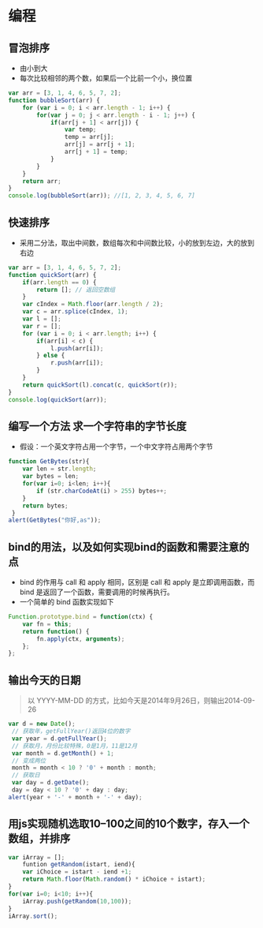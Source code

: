 # 编程
## 冒泡排序
- 由小到大
- 每次⽐较相邻的两个数，如果后⼀个⽐前⼀个⼩，换位置
```js
var arr = [3, 1, 4, 6, 5, 7, 2];
function bubbleSort(arr) {
    for (var i = 0; i < arr.length - 1; i++) {
        for(var j = 0; j < arr.length - i - 1; j++) {
            if(arr[j + 1] < arr[j]) {
                var temp;
                temp = arr[j];
                arr[j] = arr[j + 1];
                arr[j + 1] = temp;
            }
        }
    }
    return arr;
}
console.log(bubbleSort(arr)); //[1, 2, 3, 4, 5, 6, 7]
```
## 快速排序
- 采⽤⼆分法，取出中间数，数组每次和中间数⽐较，⼩的放到左边，⼤的放到右边

```js
var arr = [3, 1, 4, 6, 5, 7, 2];
function quickSort(arr) {
    if(arr.length == 0) {
        return []; // 返回空数组
    }
    var cIndex = Math.floor(arr.length / 2);
    var c = arr.splice(cIndex, 1);
    var l = [];
    var r = [];
    for (var i = 0; i < arr.length; i++) {
        if(arr[i] < c) {
            l.push(arr[i]);
        } else {
            r.push(arr[i]);
        }
    }
    return quickSort(l).concat(c, quickSort(r));
}
console.log(quickSort(arr));
```

## 编写⼀个⽅法 求⼀个字符串的字节⻓度
- 假设：⼀个英⽂字符占⽤⼀个字节，⼀个中⽂字符占⽤两个字节
```js
function GetBytes(str){
    var len = str.length;
    var bytes = len;
    for(var i=0; i<len; i++){
        if (str.charCodeAt(i) > 255) bytes++;
    }
    return bytes;
 }
alert(GetBytes("你好,as"));

```

##  bind的⽤法，以及如何实现bind的函数和需要注意的点

- bind 的作⽤与 call 和 apply 相同，区别是 call 和 apply 是⽴即调⽤函数，⽽bind 是返回了⼀个函数，需要调⽤的时候再执⾏。 
- ⼀个简单的 bind 函数实现如下

```js
Function.prototype.bind = function(ctx) {
    var fn = this;
    return function() {
        fn.apply(ctx, arguments);
    };
};
```
## 输出今天的⽇期
>以 YYYY-MM-DD 的⽅式，⽐如今天是2014年9⽉26⽇，则输出2014-09-26
```js
var d = new Date();
 // 获取年，getFullYear()返回4位的数字
 var year = d.getFullYear();
 // 获取⽉，⽉份⽐较特殊，0是1⽉，11是12⽉
 var month = d.getMonth() + 1;
 // 变成两位
 month = month < 10 ? '0' + month : month;
 // 获取⽇
 var day = d.getDate();
 day = day < 10 ? '0' + day : day;
alert(year + '-' + month + '-' + day);
```

## ⽤js实现随机选取10–100之间的10个数字，存⼊⼀个数组，并排序
```js
var iArray = [];
    funtion getRandom(istart, iend){
    var iChoice = istart - iend +1;
    return Math.floor(Math.random() * iChoice + istart);
}
for(var i=0; i<10; i++){
    iArray.push(getRandom(10,100));
}
iArray.sort();
```